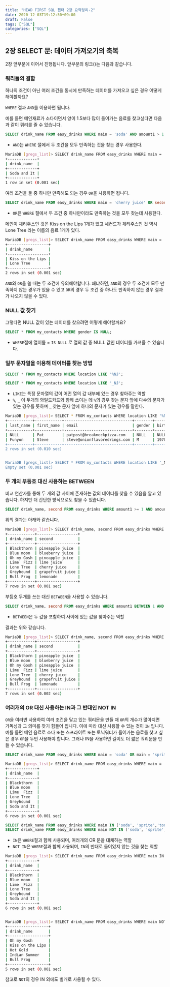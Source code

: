 ```yaml
---
title: "HEAD FIRST SQL 챕터 2장 요약정리-2"
date: 2020-12-03T19:12:50+09:00
draft: False
tags: ["SQL"]
categories: ["SQL"]
---
```


## 2장 SELECT 문: 데이터 가져오기의 축복

2장 앞부분에 이어서 진행됩니다. 앞부분의 링크()는 다음과 같습니다.

### 쿼리들의 결합

하나의 조건이 아닌 여러 조건을 동시에 만족하는 데이터를 가져오고 싶은 경우 어떻게 해야할까요?

`WHERE` 절과 `AND`를 이용하면 됩니다.

예를 들면 메인재료가 소다이면서 양이 1.5보다 많이 들어가는 음료를 찾고싶다면 다음과 같이 쿼리를 줄 수 있습니다.

```sql
SELECT drink_name FROM easy_drinks WHERE main = 'soda' AND amount1 > 1.5;
```

- `AND`는 `WHERE` 절에서 두 조건을 모두 만족하는 것을 찾는 경우 사용한다.

```bash
MariaDB [gregs_list]> SELECT drink_name FROM easy_drinks WHERE main = 'soda' AND amount1 > 1.5;
+-------------+
| drink_name  |
+-------------+
| Soda and It |
+-------------+
1 row in set (0.001 sec)
```

여러 조건을 둘 중 하나만 만족해도 되는 경우 `OR`을 사용하면 됩니다.

```sql
SELECT drink_name FROM easy_drinks WHERE main = 'cherry juice' OR second = 'cherry juice';
```

- `OR`은 `WHERE` 절에서 두 조건 중 하나만이라도 만족하는 것을 모두 찾는데 사용한다.

메인이 체리주스인 것은 Kiss on the Lips 1개가 있고 세컨드가 체리주스인 것 역시 Lone Tree 라는 이름의 음료 1개가 있다.

```bash
MariaDB [gregs_list]> SELECT drink_name FROM easy_drinks WHERE main = 'cherry juice' OR second = 'cherry juice';
+------------------+
| drink_name       |
+------------------+
| Kiss on the Lips |
| Lone Tree        |
+------------------+
2 rows in set (0.001 sec)
```

`AND`와 `OR`을 쓸 때는 두 조건에 유의해야합니다. 왜냐하면, `AND`의 경우 두 조건에 모두 만족하지 않는 경우가 있을 수 있고 `OR`의 경우 두 조건 중 하나도 만족하지 않는 경우 결과가 나오지 않을 수 있다.

### NULL 값 찾기

그렇다면 NULL 값이 있는 데이터를 찾으려면 어떻게 해야할까요?

```sql
SELECT * FROM my_contacts WHERE gender IS NULL;
```

- `WHERE`절에 열이름 = `IS NULL` 로 열의 값 중 NULL 값인 데이터를 가져올 수 있습니다.

### 일부 문자열을 이용해 데이터를 찾는 방법

```sql
SELECT * FROM my_contacts WHERE location LIKE '%NJ';

SELECT * FROM my_contacts WHERE location LIKE '_NJ';

```

- `LIKE`는 특정 문자열의 값이 어떤 열의 값 내부에 있는 경우 찾아주는 역할
- `%`, `_` 이 두개의 와일드카드와 함께 쓰이는 데 `%`의 경우 찾는 문자 앞에 다수의 문자가 있는 경우를 뜻하며 `_` 찾는 문자 앞에 하나의 문자가 있는 경우를 말한다.

```bash
MariaDB [gregs_list]> SELECT * FROM my_contacts WHERE location LIKE '%NJ';
+-----------+------------+------------------------------+--------+------------+---------------+-------------------+--------+--------------------+-----------------------------+
| last_name | first_name | email                        | gender | birthday   | profession    | location          | status | interests          | seeking                     |
+-----------+------------+------------------------------+--------+------------+---------------+-------------------+--------+--------------------+-----------------------------+
| NULL      | Pat        | patpost@breakneckpizza.com   | NULL   | NULL       | Postal Worker | Princeton, NJ     | NULL   | NULL               | NULL                        |
| Funyon    | Steve      | steve@onionflavoredrings.com | M      | 1970-04-01 | Punk          | Grover's MILL, NJ | Single | Smashing the state | compatriots, guitar players |
+-----------+------------+------------------------------+--------+------------+---------------+-------------------+--------+--------------------+-----------------------------+
2 rows in set (0.010 sec)


MariaDB [gregs_list]> SELECT * FROM my_contacts WHERE location LIKE '_NJ';
Empty set (0.001 sec)
```

### 두 개의 부등호 대신 사용하는 BETWEEN

비교 연산자를 통해 두 개의 값 사이에 존재하는 값의 데이터를 찾을 수 있음을 알고 있습니다. 하지만 더 간단한 방식으로도 찾을 수 있습니다.

```sql
SELECT drink_name, second FROM easy_drinks WHERE amount1 >= 1 AND amount1 <= 1.5;
```

위의 결과는 아래와 같습니다.

```bash
MariaDB [gregs_list]> SELECT drink_name, second FROM easy_drinks WHERE amount1 >= 1 AND amount1 <= 1.5;
+------------+------------------+
| drink_name | second           |
+------------+------------------+
| Blackthorn | pineapple juice  |
| Blue moon  | blueberry juice  |
| Oh my Gosh | pineapple juice  |
| Lime  Fizz | lime juice       |
| Lone Tree  | cherry juice     |
| Greyhound  | grapefruit juice |
| Bull Frog  | lemonade         |
+------------+------------------+
7 rows in set (0.001 sec)
```

부등호 두개를 쓰는 대신 `BETWEEN`을 사용할 수 있습니다.

```sql
SELECT drink_name, second FROM easy_drinks WHERE amount1 BETWEEN 1 AND 1.5;
```

- `BETWEEN`은 두 값을 포함하여 사이에 있는 값을 찾아주는 역할

결과는 위와 같습니다.

```bash
MariaDB [gregs_list]> SELECT drink_name, second FROM easy_drinks WHERE amount1 BETWEEN 1 AND 1.5;
+------------+------------------+
| drink_name | second           |
+------------+------------------+
| Blackthorn | pineapple juice  |
| Blue moon  | blueberry juice  |
| Oh my Gosh | pineapple juice  |
| Lime  Fizz | lime juice       |
| Lone Tree  | cherry juice     |
| Greyhound  | grapefruit juice |
| Bull Frog  | lemonade         |
+------------+------------------+
7 rows in set (0.002 sec)
```

### 여러개의 OR 대신 사용하는 IN과 그 반대인 NOT IN

`OR`을 여러번 사용하여 여러 조건을 달고 있는 쿼리문을 만들 때 `OR`의 개수가 많아지면 가독성과 그 의미를 찾기 힘들어 집니다. 이에 따라 대신 사용할 수 있는 것이 `IN` 입니다. 예를 들면 메인 음료로 소다 또는 스프라이트 또는 토닉워터가 들어가는 음료를 찾고 싶은 경우 `OR`을 두번 사용해야 합니다. 그러나 IN을 사용하면 길이도 더 짧은 쿼리문을 만들 수 있습니다.

```sql
SELECT drink_name FROM easy_drinks WHERE main = 'soda' OR main = 'sprite' OR main = 'tonic water';
```

```bash
MariaDB [gregs_list]> SELECT drink_name FROM easy_drinks WHERE main = 'soda' OR main = 'sprite' OR main = 'tonic water';
+-------------+
| drink_name  |
+-------------+
| Blackthorn  |
| Blue moon   |
| Lime  Fizz  |
| Lone Tree   |
| Greyhound   |
| Soda and It |
+-------------+
6 rows in set (0.001 sec)
```

```sql
SELECT drink_name FROM easy_drinks WHERE main IN ('soda', 'sprite','tonic water');
SELECT drink_name FROM easy_drinks WHERE main NOT IN ('soda', 'sprite','tonic water');

```

- `IN`은 `WHERE`절과 함께 사용되며, 여러개의 OR 문을 대체하는 역할
- `NOT IN`은 `WHERE`절과 함께 사용되며, `IN`의 반대로 들어있지 않는 것을 찾는 역할

```bash
MariaDB [gregs_list]> SELECT drink_name FROM easy_drinks WHERE main IN ('soda', 'sprite','tonic water');
+-------------+
| drink_name  |
+-------------+
| Blackthorn  |
| Blue moon   |
| Lime  Fizz  |
| Lone Tree   |
| Greyhound   |
| Soda and It |
+-------------+
6 rows in set (0.001 sec)


MariaDB [gregs_list]> SELECT drink_name FROM easy_drinks WHERE main NOT IN ('soda', 'sprite','tonic water');
+------------------+
| drink_name       |
+------------------+
| Oh my Gosh       |
| Kiss on the Lips |
| Hot Gold         |
| Indian Summer    |
| Bull Frog        |
+------------------+
5 rows in set (0.001 sec)
```

참고로 `NOT`의 경우 IN 외에도 별개로 사용될 수 있다.
